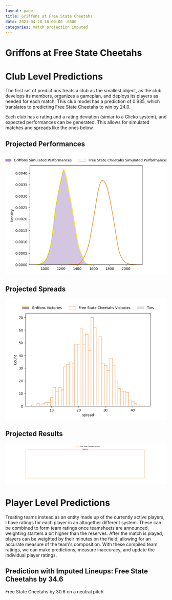 ```yaml
---  
layout: page  
title: Griffons at Free State Cheetahs  
date: 2023-04-28 18:00:00 -0500  
categories: match projection imputed  
---
```

# Griffons at Free State Cheetahs

# Club Level Predictions


The first set of predictions treats a club as the smallest object, as the club develops its members, organizes a gameplan, and deploys its players as needed for each match. This club model has a prediction of 0.935, which translates to predicting Free State Cheetahs to win by 24.0.

Each club has a rating and a rating deviation (simiar to a Glicko system), and expected performances can be generated. This allows for simulated matches and spreads like the ones below.
## Projected Performances


![Projected Performances](plots/performances_2023-04-28-FreeStateCheetahs-Griffons.png)
## Projected Spreads


![Projected Spreads](plots/spreads_2023-04-28-FreeStateCheetahs-Griffons.png)
## Projected Results


![Projected Results](plots/resultbar_2023-04-28-FreeStateCheetahs-Griffons.png)
# Player Level Predictions


Treating teams instead as an entity made up of the currently active players, I have ratings for each player in an altogether different system. These can be combined to form team ratings once teamsheets are announced, weighting starters a bit higher than the reserves. After the match is played, players can be weighted by their minutes on the field, allowing for an accurate measure of the team's composition. With these compiled team ratings, we can make predictions, measure inaccuracy, and update the individual player ratings.
## Prediction with Imputed Lineups: Free State Cheetahs by 34.6


Free State Cheetahs by 30.6 on a neutral pitch

